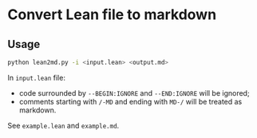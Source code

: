 # Convert Lean file to markdown

## Usage

```bash
python lean2md.py -i <input.lean> <output.md>
```

In `input.lean` file:
- code surrounded by `--BEGIN:IGNORE` and `--END:IGNORE` will be ignored;
- comments starting with `/-MD` and ending with `MD-/` will be treated as markdown.

See `example.lean` and `example.md`.
